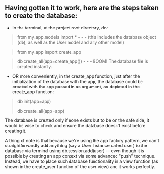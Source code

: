 ## Having gotten it to work, here are the steps taken to create the database:

- In the terminal, at the project root directory, do:
>from my_app.models import * - - - (this includes the database object (db), as well as the User model and any other model)

>from my_app import create_app

>db.create_all(app=create_app()) - - - BOOM! The database file is created instantly.
	
- OR more conveniently, in the create_app function, just after the initialization of the database with the app, the database could be created with the app passed in as argument, as depicted in the create_app function:
>db.init(app=app)
>
>db.create_all(app=app)

The database is created only if none exists but to be on the safe side, it would be wise to check and ensure the database doesn't exist before creating it.
	

A thing of note is that because we're using the app factory pattern, we can't straightforwardly add anything (say a User instance called user) to the database via terminal using db.session.add(user) -- even though it is possible by creating an app context via some advanced "push" technique. Instead, we have to place such database functionality in a view function (as shown in the create_user function of the user view) and it works perfectly.
